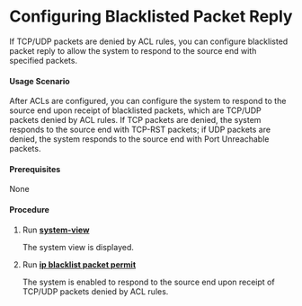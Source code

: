 Configuring Blacklisted Packet Reply
====================================

If TCP/UDP packets are denied by ACL rules, you can configure blacklisted packet reply to allow the system to respond to the source end with specified packets.

#### Usage Scenario

After ACLs are configured, you can configure the system to respond to the source end upon receipt of blacklisted packets, which are TCP/UDP packets denied by ACL rules. If TCP packets are denied, the system responds to the source end with TCP-RST packets; if UDP packets are denied, the system responds to the source end with Port Unreachable packets.


#### Prerequisites

None


#### Procedure

1. Run [**system-view**](cmdqueryname=system-view)
   
   
   
   The system view is displayed.
2. Run [**ip blacklist packet permit**](cmdqueryname=ip+blacklist+packet+permit)
   
   
   
   The system is enabled to respond to the source end upon receipt of TCP/UDP packets denied by ACL rules.